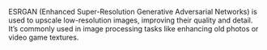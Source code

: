 ESRGAN (Enhanced Super-Resolution Generative Adversarial Networks) is used to upscale low-resolution images, improving their quality and detail. It’s commonly used in image processing tasks like enhancing old photos or video game textures.


